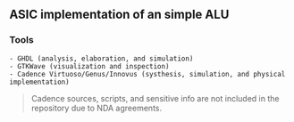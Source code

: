 ## ASIC implementation of an simple ALU

### Tools

	- GHDL (analysis, elaboration, and simulation)
	- GTKWave (visualization and inspection)
	- Cadence Virtuoso/Genus/Innovus (systhesis, simulation, and physical implementation)

> Cadence sources, scripts, and sensitive info are not included in the repository due to NDA agreements.
